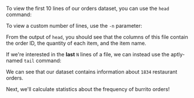 <script>
import Execute from "$components/Execute.svelte";
</script>

To view the first 10 lines of our orders dataset, you can use the `head` command:

<Execute command="head orders.tsv" />

To view a custom number of lines, use the `-n` parameter:

<Execute command="head -n 3 orders.tsv" />

From the output of `head`, you should see that the columns of this file contain the order ID, the quantity of each item, and the item name.

If we're interested in the **last** `N` lines of a file, we can instead use the aptly-named `tail` command:

<Execute command="tail orders.tsv" />

We can see that our dataset contains information about `1834` restaurant orders.

Next, we'll calculate statistics about the frequency of burrito orders!
